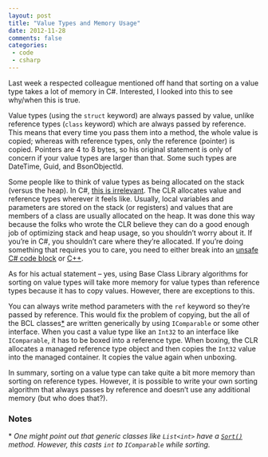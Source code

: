 ```yaml
---
layout: post
title: "Value Types and Memory Usage"
date: 2012-11-28
comments: false
categories:
 - code
 - csharp
---
```


Last week a respected colleague mentioned off hand that sorting on a value type takes a lot of memory in 
C#. Interested, I looked into this to see why/when this is true.
 
Value types (using the `struct` keyword) are always passed by value, unlike reference types (`class` 
keyword) which are always passed by reference. This means that every time you pass them into a method, the 
whole value is copied; whereas with reference types, only the reference (pointer) is copied. Pointers are 
4 to 8 bytes, so his original statement is only of concern if your value types are larger than that. 
Some such types are DateTime, Guid, and BsonObjectId.
 
Some people like to think of value types as being allocated on the stack (versus the heap). In C#, [this 
is irrelevant][1]. The CLR allocates value and reference types wherever it feels like. Usually, local variables
and parameters are stored on the stack (or registers) and values that are members of a class are usually
allocated on the heap. It was done this way because the folks who wrote the CLR believe they can do a
good enough job of optimizing stack and heap usage, so you shouldn’t worry about it. If you’re in C#, you
shouldn’t care where they’re allocated. If you’re doing something that requires you to care, you need to
either break into an [unsafe C# code block][2] or [C++][3].
 
As for his actual statement – yes, using Base Class Library algorithms for sorting on value types will
take more memory for value types than reference types because it has to copy values. However, there are
exceptions to this.
 
You can always write method parameters with the `ref` keyword so they’re passed by reference. This would
fix the problem of copying, but the all of the BCL classes[\*](#gen) are written generically by using `IComparable`
or some other interface. When you cast a value type like an `Int32` to an interface like `IComparable`, it
has to be boxed into a reference type. When boxing, the CLR allocates a managed reference type object
and then copies the `Int32` value into the managed container. It copies the value again when unboxing.
 
In summary, sorting on a value type can take quite a bit more memory than sorting on reference types.
However, it is possible to write your own sorting algorithm that always passes by reference and doesn’t
use any additional memory (but who does that?). 

### Notes

\* *One might point out that generic classes like `List<int>` have a [`Sort()`][4] method.  However, this casts `int` to `IComparable` while sorting.* 

 [1]: http://blogs.msdn.com/b/ericlippert/archive/2009/04/27/the-stack-is-an-implementation-detail.aspx
 [2]: http://msdn.microsoft.com/en-us/library/t2yzs44b.aspx
 [3]: http://msdn.microsoft.com/en-us/library/aa288468(v=vs.71).aspx
 [4]: http://msdn.microsoft.com/en-us/library/b0zbh7b6.aspx
